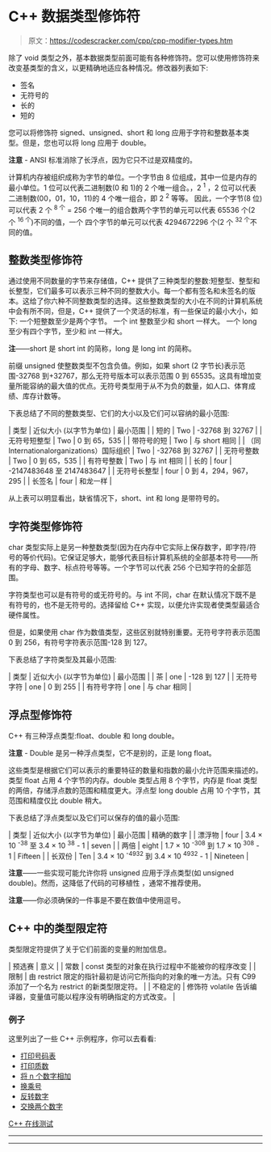# C++ 数据类型修饰符

> 原文：<https://codescracker.com/cpp/cpp-modifier-types.htm>

除了 void 类型之外，基本数据类型前面可能有各种修饰符。您可以使用修饰符来改变基类型的含义，以更精确地适应各种情况。修改器列表如下:

*   签名
*   无符号的
*   长的
*   短的

您可以将修饰符 signed、unsigned、short 和 long 应用于字符和整数基本类型。但是，您也可以将 long 应用于 double。

**注意** - ANSI 标准消除了长浮点，因为它只不过是双精度的。

计算机内存被组织成称为字节的单位。一个字节由 8 位组成，其中一位是内存的最小单位。1 位可以代表二进制数(0 和 1)的 2 个唯一组合。，2 <sup>1</sup> ，2 位可以代表二进制数(00，01，10，11)的 4 个唯一组合，即 2 <sup>2</sup> 等等。 因此，一个字节(8 位)可以代表 2 个 <sup>8 个</sup> = 256 个唯一的组合数两个字节的单元可以代表 65536 个(2 个 <sup>16 个</sup>)不同的值，一个 四个字节的单元可以代表 4294672296 个(2 个 <sup>32 个</sup>不同的值。

## 整数类型修饰符

通过使用不同数量的字节来存储值，C++ 提供了三种类型的整数:短整型、整型和长整型，它们最多可以表示三种不同的整数大小。每一个都有签名和未签名的版本。这给了你六种不同整数类型的选择。这些整数类型的大小在不同的计算机系统中会有所不同，但是，C++ 提供了一个灵活的标准，有一些保证的最小大小，如下:
一个短整数至少是两个字节。
一个 int 整数至少和 short 一样大。
一个 long 至少有四个字节，至少和 int 一样大。

**注**——short 是 short int 的简称，long 是 long int 的简称。

前缀 unsigned 使整数类型不包含负值。例如，如果 short (2 字节长)表示范围-32768 到+32767，那么无符号版本可以表示范围 0 到 65535。这具有增加变量所能容纳的最大值的优点。无符号类型用于从不为负的数量，如人口、体育成绩、库存计数等。

下表总结了不同的整数类型、它们的大小以及它们可以容纳的最小范围:

| 类型 | 近似大小
(以字节为单位) | 最小范围 |
| 短的 | Two | -32768 到 32767 |
| 无符号短整型 | Two | 0 到 65，535 |
| 带符号的短 | Two | 与 short 相同 |
| （同 Internationalorganizations）国际组织 | Two | -32768 到 32767 |
| 无符号整数 | Two | 0 到 65，535 |
| 有符号整数 | Two | 与 int 相同 |
| 长的 | four | -2147483648 至 2147483647 |
| 无符号长整型 | four | 0 到 4，294，967，295 |
| 长签名 | four | 和龙一样 |

从上表可以明显看出，缺省情况下，short、int 和 long 是带符号的。

## 字符类型修饰符

char 类型实际上是另一种整数类型(因为在内存中它实际上保存数字，即字符/符号的等价代码)。它保证足够大，能够代表目标计算机系统的全部基本符号——所有的字母、数字、标点符号等等。一个字节可以代表 256 个已知字符的全部范围。

字符类型也可以是有符号的或无符号的。与 int 不同，char 在默认情况下既不是有符号的，也不是无符号的。选择留给 C++ 实现，以便允许实现者使类型最适合硬件属性。

但是，如果使用 char 作为数值类型，这些区别就特别重要。无符号字符表示范围 0 到 256，有符号字符表示范围-128 到 127。

下表总结了字符类型及其最小范围:

| 类型 | 近似大小
(以字节为单位) | 最小范围 |
| 茶 | one | -128 到 127 |
| 无符号字符 | one | 0 到 255 |
| 有符号字符 | one | 与 char 相同 |

## 浮点型修饰符

C++ 有三种浮点类型:float、double 和 long double。

**注意** - Double 是另一种浮点类型，它不是别的，正是 long float。

这些类型是根据它们可以表示的重要特征的数量和指数的最小允许范围来描述的。类型 float 占用 4 个字节的内存。double 类型占用 8 个字节，内存是 float 类型的两倍，存储浮点数的范围和精度更大。浮点型 long double 占用 10 个字节，其范围和精度仅比 double 稍大。

下表总结了浮点类型以及它们可以保存的值的最小范围:

| 类型 | 近似大小
(以字节为单位) | 最小范围 | 精确的数字 |
| 漂浮物 | four | 3.4 × 10 <sup>-38</sup> 至 3.4 × 10 <sup>38</sup> - 1 | seven |
| 两倍 | eight | 1.7 × 10 <sup>-308</sup> 到 1.7 × 10 <sup>308</sup> - 1 | Fifteen |
| 长双份 | Ten | 3.4 × 10 <sup>-4932</sup> 到 3.4 × 10 <sup>4932</sup> - 1 | Nineteen |

**注意**——一些实现可能允许你将 unsigned 应用于浮点类型(如 unsigned double)。然而，这降低了代码的可移植性 ，通常不推荐使用。

**注意**——你必须确保的一件事是不要在数值中使用逗号。

## C++ 中的类型限定符

类型限定符提供了关于它们前面的变量的附加信息。

| 预选赛 | 意义 |
| 常数 | const 类型的对象在执行过程中不能被你的程序改变 |
| 限制 | 由 restrict 限定的指针最初是访问它所指向的对象的唯一方法。只有 C99 添加了一个名为 restrict 的新类型限定符。 |
| 不稳定的 | 修饰符 volatile 告诉编译器，变量值可能以程序没有明确指定的方式改变。 |

### 例子

这里列出了一些 C++ 示例程序，你可以去看看:

*   [打印号码表](/cpp/program/cpp-program-print-table-of-number.htm)
*   [打印质数](/cpp/program/cpp-program-print-prime-numbers.htm)
*   [将 n 个数字相加](/cpp/program/cpp-program-add-n-numbers.htm)
*   [换乘号](/cpp/program/cpp-program-interchange-numbers.htm)
*   [反转数字](/cpp/program/cpp-program-reverse-numbers.htm)
*   [交换两个数字](/cpp/program/cpp-program-swap-two-numbers.htm)

[C++ 在线测试](/exam/showtest.php?subid=3)

* * *

* * *